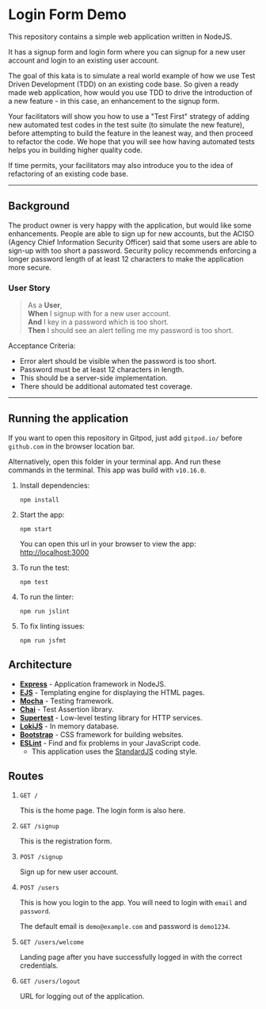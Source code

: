 # Login Form Demo

This repository contains a simple web application written in NodeJS.

It has a signup form and login form where you can signup for a new user account and login to an existing user account.

The goal of this kata is to simulate a real world example of how we use Test Driven Development (TDD) on an existing code base. So given a ready made web application, how would you use TDD to drive the introduction of a new feature - in this case, an enhancement to the signup form.

Your facilitators will show you how to use a "Test First" strategy of adding new automated test codes in the test suite (to simulate the new feature), before attempting to build the feature in the leanest way, and then proceed to refactor the code. We hope that you will see how having automated tests helps you in building higher quality code.

If time permits, your facilitators may also introduce you to the idea of refactoring of an existing code base.

---

## Background

The product owner is very happy with the application, but would like some enhancements. People are able to sign up for new accounts, but the ACISO (Agency Chief Information Security Officer) said that some users are able to sign-up with too short a password. Security policy recommends enforcing a longer password length of at least 12 characters to make the application more secure.

### User Story

> As a **User**, <br>
**When** I signup with for a new user account.<br>
**And** I key in a password which is too short.<br>
**Then** I should see an alert telling me my password is too short.

Acceptance Criteria:

- Error alert should be visible when the password is too short.
- Password must be at least 12 characters in length.
- This should be a server-side implementation.
- There should be additional automated test coverage.

---

## Running the application

If you want to open this repository in Gitpod, just add `gitpod.io/` before `github.com` in the browser location bar.

Alternatively, open this folder in your terminal app. And run these commands in the terminal. This app was build with `v10.16.0`.

1. Install dependencies:

    ```
    npm install
    ```

2. Start the app:

    ```
    npm start
    ```

    You can open this url in your browser to view the app: <http://localhost:3000>

3. To run the test:

    ```
    npm test
    ```

4. To run the linter:

    ```
    npm run jslint
    ```

5. To fix linting issues:

    ```
    npm run jsfmt
    ```

## Architecture

- **[Express](https://expressjs.com/)** - Application framework in NodeJS.
- **[EJS](https://ejs.co/)** - Templating engine for displaying the HTML pages.
- **[Mocha](https://mochajs.org/)** - Testing framework.
- **[Chai](https://www.chaijs.com/)** - Test Assertion library.
- **[Supertest](https://github.com/visionmedia/supertest)** - Low-level testing library for HTTP services.
- **[LokiJS](http://techfort.github.io/LokiJS)** - In memory database.
- **[Bootstrap](https://getbootstrap.com/)** - CSS framework for building websites.
- **[ESLint](https://eslint.org/)** - Find and fix problems in your JavaScript code.
    - This application uses the [StandardJS](https://standardjs.com/) coding style.

## Routes

1. `GET /`

    This is the home page. The login form is also here.

2. `GET /signup`

    This is the registration form.

3. `POST /signup`

    Sign up for new user account.

4. `POST /users`

    This is how you login to the app. You will need to login with `email` and `password`.

    The default email is `demo@example.com` and password is `demo1234`.

5. `GET /users/welcome`

    Landing page after you have successfully logged in with the correct credentials.

6. `GET /users/logout`

    URL for logging out of the application.
